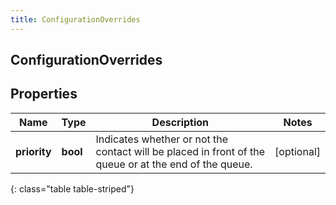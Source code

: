 ```yaml
---
title: ConfigurationOverrides
---
```

## ConfigurationOverrides

## Properties

|Name | Type | Description | Notes|
|------------ | ------------- | ------------- | -------------|
| **priority** | **bool** | Indicates whether or not the contact will be placed in front of the queue or at the end of the queue. | [optional] |
{: class="table table-striped"}


